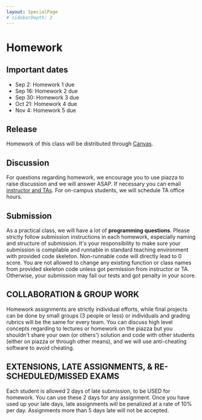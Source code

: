 ```yaml
---
layout: SpecialPage
# sidebarDepth: 2
---
```

# Homework

<!-- subtitle: Homwork description and submission -->

## Important dates

- Sep 2: Homework 1 due
- Sep 16: Homework 2 due
- Sep 30: Homework 3 due
- Oct 21: Homework 4 due
- Nov 4: Homework 5 due

## Release

Homework of this class will be distributed through [Canvas](http://gatech.instructure.com/).

## Discussion

For questions regarding homework, we encourage you to use piazza to raise discussion and we will answer ASAP. If necessary you can email [instructor and TAs](/contact.html). For on-campus students, we will schedule TA office hours.

## Submission

As a practical class, we will have a lot of **programming questions**. Please strictly follow submission instructions in each homework, especially naming and structure of submission. It's your responsibility to make sure your submission is compilable and runnable in standard teaching environment with provided code skeleton. Non-runnable code will directly lead to 0 score. You are not allowed to change any existing function or class names from provided skeleton code unless got permission from instructor or TA. Otherwise, your submission may fail our tests and got penalty in your score.

## COLLABORATION & GROUP WORK

Homework assignments are strictly individual efforts, while final projects can be done by small groups (3 people or less) or individuals and grading rubrics will be the same for every team. You can discuss high level concepts regarding to lectures or homework on the piazza but you shouldn't share your own (or others') solution and code with other students (either on piazza or through other means), and we will use anti-cheating software to avoid cheating.

## EXTENSIONS, LATE ASSIGNMENTS, & RE-SCHEDULED/MISSED EXAMS

Each student is allowed 2 days of late submission, to be USED for homework. You can use these 2 days for any assignment. Once you have used up your late days, late assignments will be penalized at a rate of 10% per day. Assignments more than 5 days late will not be accepted.
